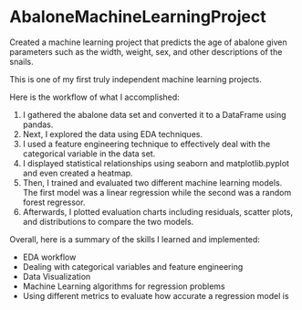 # AbaloneMachineLearningProject
Created a machine learning project that predicts the age of abalone given parameters such as the width, weight, sex, and other descriptions of the snails.

This is one of my first truly independent machine learning projects.

Here is the workflow of what I accomplished:

1. I gathered the abalone data set and converted it to a DataFrame using pandas.
2. Next, I explored the data using EDA techniques.
3. I used a feature engineering technique to effectively deal with the categorical variable in the data set.
4. I displayed statistical relationships using seaborn and matplotlib.pyplot and even created a heatmap.
5. Then, I trained and evaluated two different machine learning models. The first model was a linear regression while the second was a random forest regressor.
6. Afterwards, I plotted evaluation charts including residuals, scatter plots, and distributions to compare the two models.

Overall, here is a summary of the skills I learned and implemented:
- EDA workflow
- Dealing with categorical variables and feature engineering
- Data Visualization
- Machine Learning algorithms for regression problems
- Using different metrics to evaluate how accurate a regression model is
